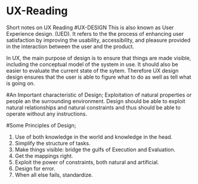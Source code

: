 # UX-Reading
Short notes on UX Reading
#UX-DESIGN
This is also known as User Experience design. (UED). It refers to the the process of enhancing user satisfaction by improving the usability, accessibility, and pleasure provided in the interaction between the user and the product.

In UX, the main purpose of design is to ensure that things are made visible, including the conceptual model of the system in use. It should also be easier to evaluate the current state of the sytem.
Therefore UX design design ensures that the user is able to figure what to do as well as tell what is going on.

#An Important characteristic of Design;
Exploitation of natural properties or people an the surrounding environment. Design should be able to exploit natural relationships and natural constraints and thus should be able to operate without any instructions.

#Some Principles of Design;
1. Use of both knowledge in the world and knowledge in the head.
2. Simplify the structure of tasks.
3. Make things visible: bridge the gulfs of Execution and Evaluation.
4. Get the mappings right.
5. Exploit the power of constraints, both natural and artificial.
6. Design for error.
7. When all else fails, standardize.
 



